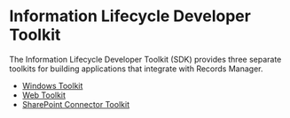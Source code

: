 # Information Lifecycle Developer Toolkit
The Information Lifecycle Developer Toolkit (SDK) provides three separate toolkits for building
applications that integrate with Records Manager.
* [Windows Toolkit](../docs/sdk-win-toolkit.md)
* [Web Toolkit](../docs/sdk-web-toolkit.md)
* [SharePoint Connector Toolkit](../docs/sdk-sp-toolkit.md)